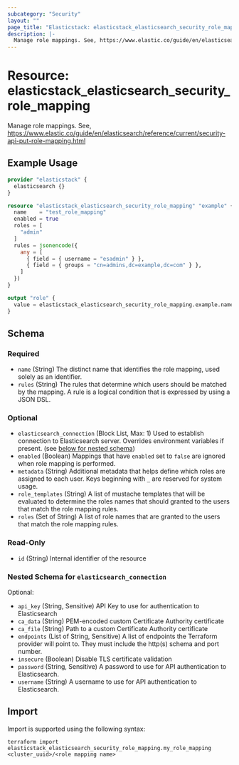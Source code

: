 ```yaml
---
subcategory: "Security"
layout: ""
page_title: "Elasticstack: elasticstack_elasticsearch_security_role_mapping Resource"
description: |-
  Manage role mappings. See, https://www.elastic.co/guide/en/elasticsearch/reference/current/security-api-put-role-mapping.html
---
```


# Resource: elasticstack_elasticsearch_security_role_mapping

Manage role mappings. See, https://www.elastic.co/guide/en/elasticsearch/reference/current/security-api-put-role-mapping.html

## Example Usage

```terraform
provider "elasticstack" {
  elasticsearch {}
}

resource "elasticstack_elasticsearch_security_role_mapping" "example" {
  name    = "test_role_mapping"
  enabled = true
  roles = [
    "admin"
  ]
  rules = jsonencode({
    any = [
      { field = { username = "esadmin" } },
      { field = { groups = "cn=admins,dc=example,dc=com" } },
    ]
  })
}

output "role" {
  value = elasticstack_elasticsearch_security_role_mapping.example.name
}
```

<!-- schema generated by tfplugindocs -->
## Schema

### Required

- `name` (String) The distinct name that identifies the role mapping, used solely as an identifier.
- `rules` (String) The rules that determine which users should be matched by the mapping. A rule is a logical condition that is expressed by using a JSON DSL.

### Optional

- `elasticsearch_connection` (Block List, Max: 1) Used to establish connection to Elasticsearch server. Overrides environment variables if present. (see [below for nested schema](#nestedblock--elasticsearch_connection))
- `enabled` (Boolean) Mappings that have `enabled` set to `false` are ignored when role mapping is performed.
- `metadata` (String) Additional metadata that helps define which roles are assigned to each user. Keys beginning with `_` are reserved for system usage.
- `role_templates` (String) A list of mustache templates that will be evaluated to determine the roles names that should granted to the users that match the role mapping rules.
- `roles` (Set of String) A list of role names that are granted to the users that match the role mapping rules.

### Read-Only

- `id` (String) Internal identifier of the resource

<a id="nestedblock--elasticsearch_connection"></a>
### Nested Schema for `elasticsearch_connection`

Optional:

- `api_key` (String, Sensitive) API Key to use for authentication to Elasticsearch
- `ca_data` (String) PEM-encoded custom Certificate Authority certificate
- `ca_file` (String) Path to a custom Certificate Authority certificate
- `endpoints` (List of String, Sensitive) A list of endpoints the Terraform provider will point to. They must include the http(s) schema and port number.
- `insecure` (Boolean) Disable TLS certificate validation
- `password` (String, Sensitive) A password to use for API authentication to Elasticsearch.
- `username` (String) A username to use for API authentication to Elasticsearch.

## Import

Import is supported using the following syntax:

```shell
terraform import elasticstack_elasticsearch_security_role_mapping.my_role_mapping <cluster_uuid>/<role mapping name>
```
